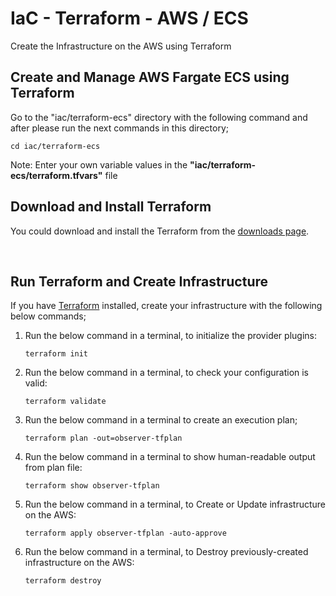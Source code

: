 # IaC - Terraform - AWS / ECS

Create the Infrastructure on the AWS using Terraform

## Create and Manage AWS Fargate ECS using Terraform

Go to the "iac/terraform-ecs" directory with the following command and after please run the next commands in this directory;
```local
cd iac/terraform-ecs
````

Note: Enter your own variable values in the **"iac/terraform-ecs/terraform.tfvars"** file

## Download and Install Terraform
You could download and install the Terraform from the [downloads page](https://www.terraform.io/downloads.html).

<br/>

## Run Terraform and Create Infrastructure

If you have [Terraform](https://www.terraform.io/) installed, create your infrastructure with the following below commands;

1. Run the below command in a terminal, to initialize the provider plugins:
    ```console
    terraform init
    ```

2. Run the below command in a terminal, to check your configuration is valid:
    ```console
    terraform validate
    ```

3. Run the below command in a terminal to create an execution plan;
    ```console
    terraform plan -out=observer-tfplan
    ```
4. Run the below command in a terminal to show human-readable output from plan file:
    ```console
    terraform show observer-tfplan
    ```

5. Run the below command in a terminal, to Create or Update infrastructure on the AWS:
    ```console
    terraform apply observer-tfplan -auto-approve
    ```

6. Run the below command in a terminal, to Destroy previously-created infrastructure on the AWS:

    ```console
    terraform destroy
    ```
